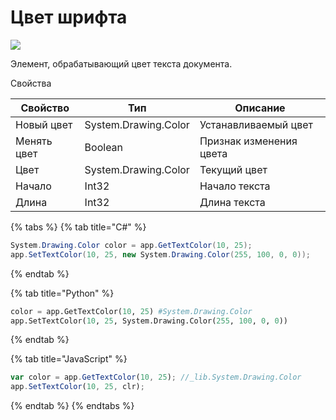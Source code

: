# Цвет шрифта

![](../../resources/basic/word/image-(608).png)



Элемент, обрабатывающий цвет текста документа.

Свойства

| Свойство    | Тип                  | Описание                |
| ----------- | -------------------- | ----------------------- |
| Новый цвет  | System.Drawing.Color | Устанавливаемый цвет    |
| Менять цвет | Boolean              | Признак изменения цвета |
| Цвет        | System.Drawing.Color | Текущий цвет            |
| Начало      | Int32                | Начало текста           |
| Длина       | Int32                | Длина текста            |

{% tabs %}
{% tab title="C#" %}
```csharp
System.Drawing.Color color = app.GetTextColor(10, 25);
app.SetTextColor(10, 25, new System.Drawing.Color(255, 100, 0, 0));
```
{% endtab %}

{% tab title="Python" %}
```python
color = app.GetTextColor(10, 25) #System.Drawing.Color
app.SetTextColor(10, 25, System.Drawing.Color(255, 100, 0, 0))
```
{% endtab %}

{% tab title="JavaScript" %}
```javascript
var color = app.GetTextColor(10, 25); //_lib.System.Drawing.Color
app.SetTextColor(10, 25, clr);
```
{% endtab %}
{% endtabs %}
